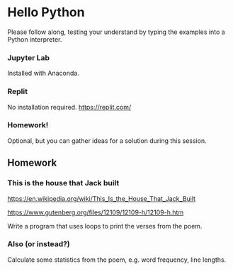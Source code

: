 
# Hello Python

Please follow along, testing your understand by typing the examples into a Python
interpreter.

### Jupyter Lab

Installed with Anaconda.

### Replit

No installation required.  https://replit.com/

### Homework!

Optional, but you can gather ideas for a solution during this session.


## Homework
### This is the house that Jack built

<https://en.wikipedia.org/wiki/This_Is_the_House_That_Jack_Built>

<https://www.gutenberg.org/files/12109/12109-h/12109-h.htm>

Write a program that uses loops to print the verses from the poem.

### Also (or instead?)

Calculate some statistics from the poem, e.g. word frequency, line lengths.
